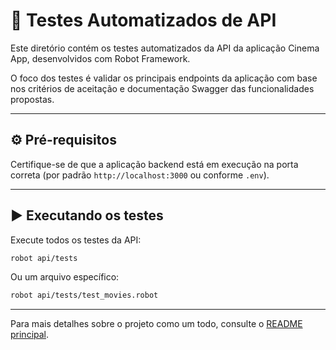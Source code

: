 # 🧪 Testes Automatizados de API

Este diretório contém os testes automatizados da API da aplicação Cinema App, desenvolvidos com Robot Framework.

O foco dos testes é validar os principais endpoints da aplicação com base nos critérios de aceitação e documentação Swagger das funcionalidades propostas.

---

## ⚙️ Pré-requisitos

Certifique-se de que a aplicação backend está em execução na porta correta (por padrão `http://localhost:3000` ou conforme `.env`).

---

## ▶️ Executando os testes

Execute todos os testes da API:

```bash
robot api/tests
```

Ou um arquivo específico:

```bash
robot api/tests/test_movies.robot
```

---

Para mais detalhes sobre o projeto como um todo, consulte o [README principal](../README.md).
